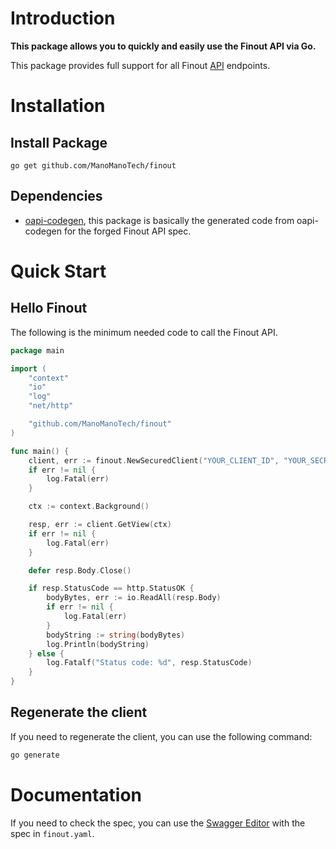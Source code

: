 # Introduction

**This package allows you to quickly and easily use the Finout API via Go.**

This package provides full support for all Finout [API](https://docs.finout.io/en/collections/166488-api) endpoints.

# Installation

## Install Package

`go get github.com/ManoManoTech/finout`

## Dependencies

- [oapi-codegen](https://github.com/oapi-codegen/oapi-codegen), this package is basically the generated code from oapi-codegen for the forged Finout API spec.

# Quick Start

## Hello Finout

The following is the minimum needed code to call the Finout API.

```go
package main

import (
    "context"
    "io"
    "log"
    "net/http"

    "github.com/ManoManoTech/finout"
)

func main() {
    client, err := finout.NewSecuredClient("YOUR_CLIENT_ID", "YOUR_SECRET_KEY")
    if err != nil {
        log.Fatal(err)
    }

    ctx := context.Background()

    resp, err := client.GetView(ctx)
    if err != nil {
        log.Fatal(err)
    }

    defer resp.Body.Close()

    if resp.StatusCode == http.StatusOK {
        bodyBytes, err := io.ReadAll(resp.Body)
        if err != nil {
            log.Fatal(err)
        }
        bodyString := string(bodyBytes)
        log.Println(bodyString)
    } else {
        log.Fatalf("Status code: %d", resp.StatusCode)
    }
}
```

## Regenerate the client

If you need to regenerate the client, you can use the following command:

```bash
go generate
```

# Documentation

If you need to check the spec, you can use the [Swagger Editor](https://editor.swagger.io/?url=https://raw.githubusercontent.com/ManoManoTech/finout/refs/heads/main/finout.yaml) with the spec in `finout.yaml`.
